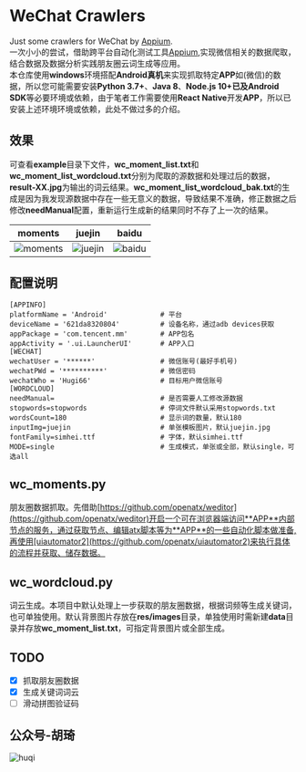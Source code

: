 # WeChat Crawlers
Just some crawlers for WeChat by [Appium](https://github.com/appium/appium).    
一次小小的尝试，借助跨平台自动化测试工具[Appium](https://github.com/appium/appium),实现微信相关的数据爬取，结合数据及数据分析实践朋友圈云词生成等应用。    
本仓库使用**windows**环境搭配**Android真机**来实现抓取特定**APP**如(微信)的数据，所以您可能需要安装**Python 3.7+**、**Java 8**、**Node.js 10+**已及**Android SDK**等必要环境或依赖，由于笔者工作需要使用**React Native**开发**APP**，所以已安装上述环境环境或依赖，此处不做过多的介绍。

## 效果
可查看**example**目录下文件，**wc_moment_list.txt**和**wc_moment_list_wordcloud.txt**分别为爬取的源数据和处理过后的数据，**result-XX.jpg**为输出的词云结果。**wc_moment_list_wordcloud_bak.txt**的生成是因为我发现源数据中存在一些无意义的数据，导致结果不准确，修正数据之后修改**needManual**配置，重新运行生成新的结果同时不存了上一次的结果。

|                  moments                                  |                    juejin                  |baidu                                     |
| ----------------------------------- | ------------------------------------------ |--------------- |
| ![moments](https://cdn.jsdelivr.net/gh/hu-qi/wechat-crawlers/example/result-1594507948130.jpg)    | ![juejin](https://cdn.jsdelivr.net/gh/hu-qi/wechat-crawlers/example/result-1594507943103.jpg)        |![baidu](https://cdn.jsdelivr.net/gh/hu-qi/wechat-crawlers/example/result-result-1594507938241.jpg)                   |


## 配置说明
```
[APPINFO]
platformName = 'Android'             # 平台
deviceName = '621da8320804'          # 设备名称，通过adb devices获取
appPackage = 'com.tencent.mm'        # APP包名
appActivity = '.ui.LauncherUI'       # APP入口
[WECHAT]
wechatUser = '******'                # 微信账号(最好手机号)
wechatPWd = '**********'             # 微信密码
wechatWho = 'Hugi66'                 # 目标用户微信账号
[WORDCLOUD]
needManual=                          # 是否需要人工修改源数据
stopwords=stopwords                  # 停词文件默认采用stopwords.txt
wordsCount=180                       # 显示词的数量，默认180
inputImg=juejin                      # 单张模板图片，默认juejin.jpg
fontFamily=simhei.ttf                # 字体，默认simhei.ttf
MODE=single                          # 生成模式，单张或全部，默认single，可选all
```

## wc_moments.py
朋友圈数据抓取。先借助[https://github.com/openatx/weditor](https://github.com/openatx/weditor)开启一个可在浏览器端访问**APP**内部节点的服务，通过获取节点、编辑atx脚本等为**APP**的一些自动化脚本做准备,再使用[uiautomator2](https://github.com/openatx/uiautomator2)来执行具体的流程并获取、储存数据。

## wc_wordcloud.py
词云生成。本项目中默认处理上一步获取的朋友圈数据，根据词频等生成关键词，也可单独使用。默认背景图片存放在**res/images**目录，单独使用时需新建**data**目录并存放**wc_moment_list.txt**，可指定背景图片或全部生成。

## TODO

- [x] 抓取朋友圈数据    
- [x] 生成关键词词云    
- [ ] 滑动拼图验证码    

## 公众号-胡琦

![huqi](https://www.fashaoge.com/img/weixinCode.jpg)

